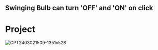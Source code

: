 ## Swinging Bulb can turn 'OFF' and 'ON' on click

#                                   Project

![CPT2403021509-1351x528](https://github.com/aafreen-ansari05/Swinging-Bulb/assets/152703156/2d227dc3-180a-4f95-84dc-db0e29d6be3c)

